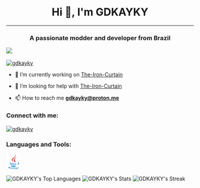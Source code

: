 <h1 align="center">Hi 👋, I'm GDKAYKY</h1>

---

<h3 align="center">A passionate modder and developer from Brazil</h3>
<p align="left"> <img src="https://komarev.com/ghpvc/?username=gdkayky&label=Profile%20views&color=0e75b6&style=flat" /> </p>

<p align="left"> <a href="https://github.com/ryo-ma/github-profile-trophy"><img src="https://github-profile-trophy.vercel.app/?username=gdkayky" alt="gdkayky" /></a> </p>

- 🔭 I’m currently working on [The-Iron-Curtain](github.com/GDKAYKY/The-Iron-Curtain)

- 🤝 I’m looking for help with [The-Iron-Curtain](github.com/GDKAYKY/The-Iron-Curtain)

- 📫 How to reach me **gdkayky@proton.me**

<h3 align="left">Connect with me:</h3>
<p align="left">
<a href="https://www.youtube.com/@GDKAYKY" target="blank"><img align="center" src="https://raw.githubusercontent.com/rahuldkjain/github-profile-readme-generator/master/src/images/icons/Social/youtube.svg" alt="gdkayky" height="30" width="40" /></a>
</p>

<h3 align="left">Languages and Tools:</h3>
<p align="left"> <a href="https://www.java.com" target="_blank" rel="noreferrer"> <img src="https://raw.githubusercontent.com/devicons/devicon/master/icons/java/java-original.svg" alt="java" width="40" height="40"/> </a> </p>

![GDKAYKY's Top Languages](https://github-readme-stats.vercel.app/api/top-langs/?username=GDKAYKY&theme=dark&show_icons=true&hide_border=true&layout=compact)
![GDKAYKY's Stats](https://github-readme-stats.vercel.app/api?username=GDKAYKY&theme=dark&show_icons=true&hide_border=true&count_private=true)
![GDKAYKY's Streak](https://github-readme-streak-stats.herokuapp.com/?user=GDKAYKY&theme=dark&hide_border=true)

